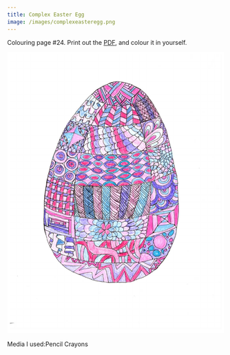 ```yaml
---
title: Complex Easter Egg
image: /images/complexeasteregg.png
---
```

Colouring page #24. Print out the [PDF], and colour it in yourself.

![png]

Media I used:Pencil Crayons

[png]: /images/complexeasteregg.png
[PDF]: /images/complexeasteregg.pdf

